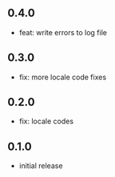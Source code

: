## 0.4.0

- feat: write errors to log file

## 0.3.0

- fix: more locale code fixes

## 0.2.0

- fix: locale codes

## 0.1.0

- initial release
